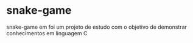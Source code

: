 # snake-game
snake-game em foi um projeto de estudo com o objetivo de demonstrar conhecimentos em linguagem C
